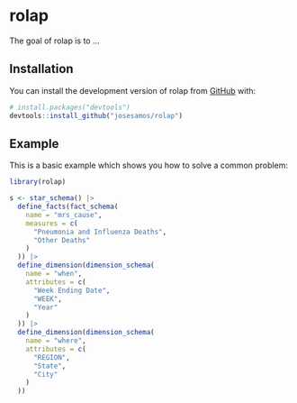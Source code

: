 
<!-- README.md is generated from README.Rmd. Please edit that file -->

# rolap

<!-- badges: start -->
<!-- badges: end -->

The goal of rolap is to …

## Installation

You can install the development version of rolap from
[GitHub](https://github.com/) with:

``` r
# install.packages("devtools")
devtools::install_github("josesamos/rolap")
```

## Example

This is a basic example which shows you how to solve a common problem:

``` r
library(rolap)

s <- star_schema() |>
  define_facts(fact_schema(
    name = "mrs_cause",
    measures = c(
      "Pneumonia and Influenza Deaths",
      "Other Deaths"
    )
  )) |>
  define_dimension(dimension_schema(
    name = "when",
    attributes = c(
      "Week Ending Date",
      "WEEK",
      "Year"
    )
  )) |>
  define_dimension(dimension_schema(
    name = "where",
    attributes = c(
      "REGION",
      "State",
      "City"
    )
  ))
```
